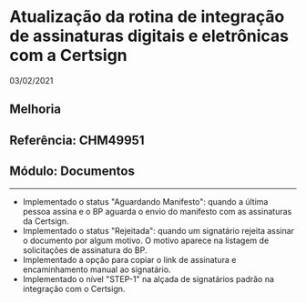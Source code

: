 # Atualização da rotina de integração de assinaturas digitais e eletrônicas com a Certsign
03/02/2021
## Melhoria
## Referência: CHM49951
## Módulo: Documentos
***

* Implementado o status "Aguardando Manifesto": quando a última pessoa assina e o BP aguarda o envio do manifesto com as assinaturas da Certsign.
* Implementado o status "Rejeitada": quando um signatário rejeita assinar o documento por algum motivo. O motivo aparece na listagem de solicitações de assinatura do BP.
* Implementado a opção para copiar o link de assinatura e encaminhamento manual ao signatário.
* Implementado o nível "STEP-1" na alçada de signatários padrão na integração com o Certsign.